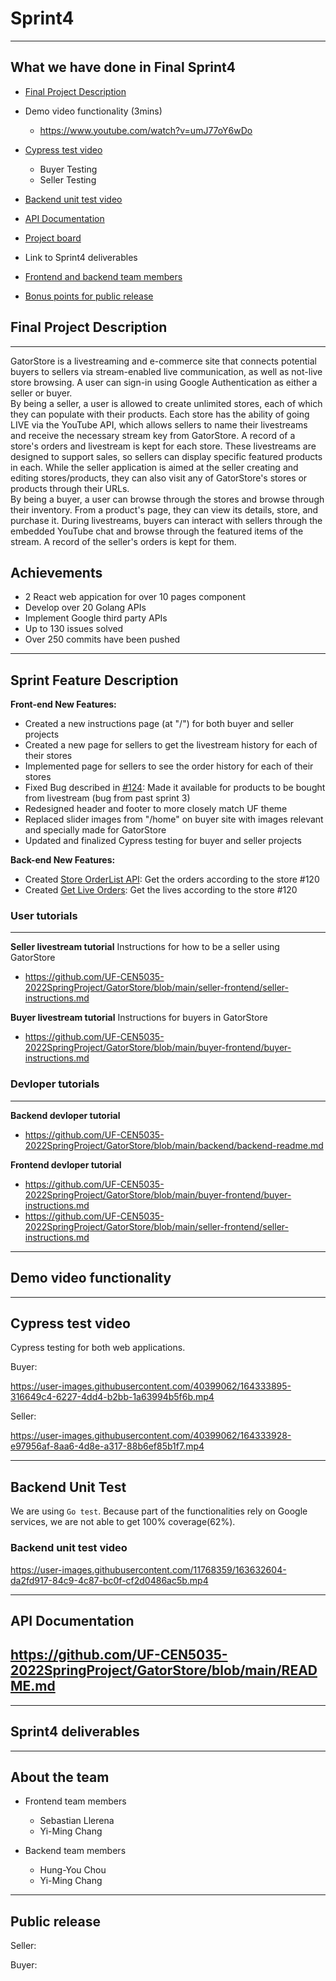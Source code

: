 # Sprint4
---
## What we have done in Final Sprint4
- [Final Project Description](https://github.com/UF-CEN5035-2022SpringProject/GatorStore/blob/main/sprint4.md#final-project-description)       
- Demo video functionality (3mins)
  - https://www.youtube.com/watch?v=umJ77oY6wDo 

- [Cypress test video](https://github.com/UF-CEN5035-2022SpringProject/GatorStore/blob/main/sprint4.md#cypress-test-video-1)
  - Buyer Testing 
  - Seller Testing
    
- [Backend unit test video](https://github.com/UF-CEN5035-2022SpringProject/GatorStore/blob/main/sprint4.md#backend-unit-test)
- [API Documentation](https://github.com/UF-CEN5035-2022SpringProject/GatorStore/blob/main/README.md)
- [Project board](https://github.com/orgs/UF-CEN5035-2022SpringProject/projects/1)
- Link to Sprint4 deliverables
- [Frontend and backend team members](https://github.com/UF-CEN5035-2022SpringProject/GatorStore/blob/main/sprint4.md#about-the-team)
- [Bonus points for public release](https://github.com/UF-CEN5035-2022SpringProject/GatorStore/blob/main/sprint4.md#about-the-team)

## Final Project Description
---
GatorStore is a livestreaming and e-commerce site that connects potential buyers to sellers via stream-enabled live communication, as well as not-live store browsing. A user can sign-in using Google Authentication as either a seller or buyer.     
By being a seller, a user is allowed to create unlimited stores, each of which they can populate with their products. Each store has the ability of going LIVE via the YouTube API, which allows sellers to name their livestreams and receive the necessary stream key from GatorStore. A record of a store's orders and livestream is kept for each store. These livestreams are designed to support sales, so sellers can display specific featured products in each. While the seller application is aimed at the seller creating and editing stores/products, they can also visit any of GatorStore's stores or products through their URLs.     
By being a buyer, a user can browse through the stores and browse through their inventory. From a product's page, they can view its details, store, and purchase it. During livestreams, buyers can interact with sellers through the embedded YouTube chat and browse through the featured items of the stream. A record of the seller's orders is kept for them.

## Achievements 
- 2 React web appication for over 10 pages component
- Develop over 20 Golang APIs
- Implement Google third party APIs
- Up to 130 issues solved
- Over 250 commits have been pushed

---
## Sprint Feature Description
**Front-end New Features:**
 - Created a new instructions page (at "/") for both buyer and seller projects
 - Created a new page for sellers to get the livestream history for each of their stores
 - Implemented page for sellers to see the order history for each of their stores
 - Fixed Bug described in [#124](https://github.com/UF-CEN5035-2022SpringProject/GatorStore/issues/124): Made it available for products to be bought from livestream (bug from past sprint 3)
 - Redesigned header and footer to more closely match UF theme
 - Replaced slider images from "/home" on buyer site with images relevant and specially made for GatorStore
 - Updated and finalized Cypress testing for buyer and seller projects

**Back-end New Features:**
 - Created [Store OrderList API](https://github.com/UF-CEN5035-2022SpringProject/GatorStore/issues/76#issuecomment-1076493741): Get the orders according to the store #120
 - Created [Get Live Orders](https://github.com/UF-CEN5035-2022SpringProject/GatorStore/issues/120#issuecomment-1097158961): Get the lives according to the store #120

### User tutorials
---
**Seller livestream tutorial**
Instructions for how to be a seller using GatorStore
- https://github.com/UF-CEN5035-2022SpringProject/GatorStore/blob/main/seller-frontend/seller-instructions.md

**Buyer livestream tutorial**
Instructions for buyers in GatorStore
- https://github.com/UF-CEN5035-2022SpringProject/GatorStore/blob/main/buyer-frontend/buyer-instructions.md

### Devloper tutorials
---
**Backend devloper tutorial**
- https://github.com/UF-CEN5035-2022SpringProject/GatorStore/blob/main/backend/backend-readme.md

**Frontend devloper tutorial**
- https://github.com/UF-CEN5035-2022SpringProject/GatorStore/blob/main/buyer-frontend/buyer-instructions.md
- https://github.com/UF-CEN5035-2022SpringProject/GatorStore/blob/main/seller-frontend/seller-instructions.md

---
## Demo video functionality

---
## Cypress test video 
Cypress testing for both web applications.

Buyer:

https://user-images.githubusercontent.com/40399062/164333895-316649c4-6227-4dd4-b2bb-1a63994b5f6b.mp4   

Seller:

https://user-images.githubusercontent.com/40399062/164333928-e97956af-8aa6-4d8e-a317-88b6ef85b1f7.mp4

---
## Backend Unit Test
We are using `Go test`.
Because part of the functionalities rely on Google services, we are not able to get 100% coverage(62%).

###  Backend unit test video 
https://user-images.githubusercontent.com/11768359/163632604-da2fd917-84c9-4c87-bc0f-cf2d0486ac5b.mp4

---
## API Documentation
https://github.com/UF-CEN5035-2022SpringProject/GatorStore/blob/main/README.md
---

---
## Sprint4 deliverables

---
## About the team 
- Frontend team members
  - Sebastian Llerena
  - Yi-Ming Chang

- Backend team members
  - Hung-You Chou
  - Yi-Ming Chang

--- 
## Public release
Seller: 

Buyer: 


